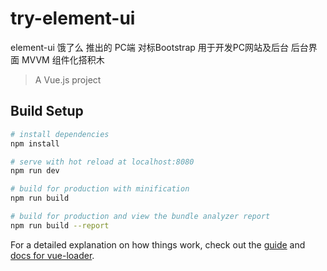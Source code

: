 # try-element-ui
element-ui 饿了么 推出的 PC端
对标Bootstrap
用于开发PC网站及后台    后台界面   MVVM
组件化搭积木

> A Vue.js project

## Build Setup

``` bash
# install dependencies
npm install

# serve with hot reload at localhost:8080
npm run dev

# build for production with minification
npm run build

# build for production and view the bundle analyzer report
npm run build --report
```

For a detailed explanation on how things work, check out the [guide](http://vuejs-templates.github.io/webpack/) and [docs for vue-loader](http://vuejs.github.io/vue-loader).
